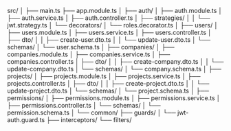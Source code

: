 src/
│
├── main.ts
├── app.module.ts
│
├── auth/
│   ├── auth.module.ts
│   ├── auth.service.ts
│   ├── auth.controller.ts
│   ├── strategies/
│   │   └── jwt.strategy.ts
│   └── decorators/
│       └── roles.decorator.ts
│
├── users/
│   ├── users.module.ts
│   ├── users.service.ts
│   ├── users.controller.ts
│   ├── dto/
│   │   ├── create-user.dto.ts
│   │   └── update-user.dto.ts
│   └── schemas/
│       └── user.schema.ts
│
├── companies/
│   ├── companies.module.ts
│   ├── companies.service.ts
│   ├── companies.controller.ts
│   ├── dto/
│   │   ├── create-company.dto.ts
│   │   └── update-company.dto.ts
│   └── schemas/
│       └── company.schema.ts
│
├── projects/
│   ├── projects.module.ts
│   ├── projects.service.ts
│   ├── projects.controller.ts
│   ├── dto/
│   │   ├── create-project.dto.ts
│   │   └── update-project.dto.ts
│   └── schemas/
│       └── project.schema.ts
│
├── permissions/
│   ├── permissions.module.ts
│   ├── permissions.service.ts
│   ├── permissions.controller.ts
│   └── schemas/
│       └── permission.schema.ts
│
└── common/
    ├── guards/
    │   └── jwt-auth.guard.ts
    ├── interceptors/
    └── filters/